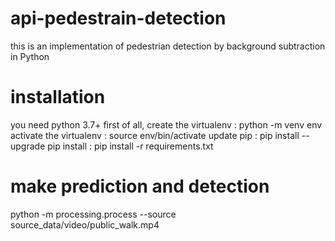 # api-pedestrain-detection
this is an implementation of pedestrian detection by background subtraction in Python

# installation
you need python 3.7+
first of all, create the virtualenv : python -m venv env
activate the virtualenv : source env/bin/activate 
update pip : pip install --upgrade pip 
install : pip install -r requirements.txt

# make prediction and detection
python -m processing.process --source source_data/video/public_walk.mp4